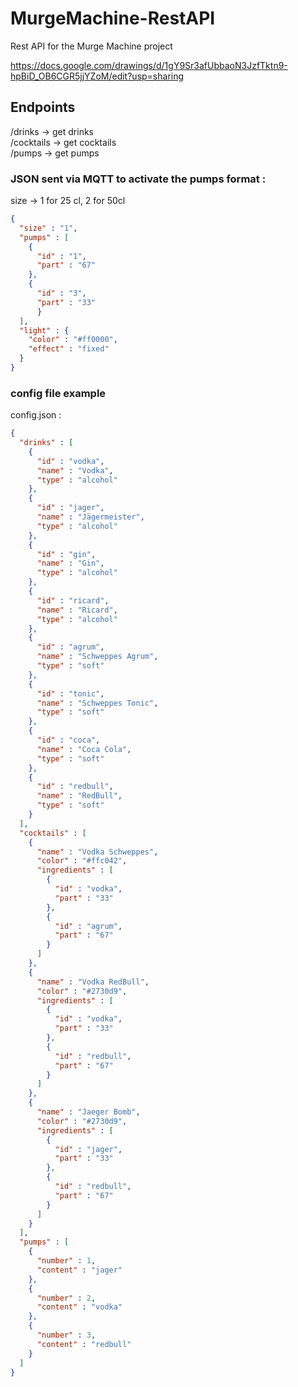 # MurgeMachine-RestAPI
Rest API for the Murge Machine project

https://docs.google.com/drawings/d/1gY9Sr3afUbbaoN3JzfTktn9-hpBiD_OB6CGR5jjYZoM/edit?usp=sharing

## Endpoints

/drinks    -> get drinks  
/cocktails -> get cocktails  
/pumps -> get pumps

### JSON sent via MQTT to activate the pumps format : 

size -> 1 for 25 cl, 2 for 50cl

```json
{
  "size" : "1",
  "pumps" : [
    {
      "id" : "1",
      "part" : "67"
    },
    {
      "id" : "3",
      "part" : "33"
      }
  ],
  "light" : {
    "color" : "#ff0000",
    "effect" : "fixed"
  }
}
```

### config file example

config.json : 
```json
{
  "drinks" : [
    {
      "id" : "vodka",
      "name" : "Vodka",
      "type" : "alcohol"
    },
    {
      "id" : "jager",
      "name" : "Jägermeister",
      "type" : "alcohol"
    },
    {
      "id" : "gin",
      "name" : "Gin",
      "type" : "alcohol"
    },
    {
      "id" : "ricard",
      "name" : "Ricard",
      "type" : "alcohol"
    },
    {
      "id" : "agrum",
      "name" : "Schweppes Agrum",
      "type" : "soft"
    },
    {
      "id" : "tonic",
      "name" : "Schweppes Tonic",
      "type" : "soft"
    },
    {
      "id" : "coca",
      "name" : "Coca Cola",
      "type" : "soft"
    },
    {
      "id" : "redbull",
      "name" : "RedBull",
      "type" : "soft" 
    }
  ],
  "cocktails" : [
    {
      "name" : "Vodka Schweppes",
      "color" : "#ffc042",
      "ingredients" : [
        {
          "id" : "vodka",
          "part" : "33"
        },
        {
          "id" : "agrum",
          "part" : "67"
        }
      ]
    },
    {
      "name" : "Vodka RedBull",
      "color" : "#2730d9",
      "ingredients" : [
        {
          "id" : "vodka",
          "part" : "33"
        },
        {
          "id" : "redbull",
          "part" : "67"
        }
      ]
    },
    {
      "name" : "Jaeger Bomb",
      "color" : "#2730d9",
      "ingredients" : [
        {
          "id" : "jager",
          "part" : "33"
        },
        {
          "id" : "redbull",
          "part" : "67"
        }
      ]
    }
  ],
  "pumps" : [
    {
      "number" : 1,
      "content" : "jager"
    },
    {
      "number" : 2,
      "content" : "vodka"
    },
    {
      "number" : 3,
      "content" : "redbull" 
    }
  ]
}
```
